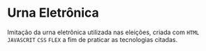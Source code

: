 # Urna Eletrônica
Imitação da urna eletrônica utilizada nas eleições, criada com `HTML` `JAVASCRIT` `CSS` `FLEX` a fim de praticar as tecnologias citadas.
